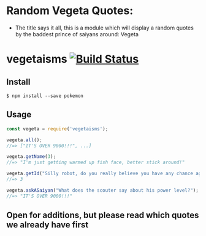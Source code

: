 # Random Vegeta Quotes:
 - The title says it all, this is a module which will display a random quotes by the baddest prince of saiyans around: Vegeta

 # vegetaisms [![Build Status](https://travis-ci.org/ru-lai/vegetaisms.svg?branch=master)](https://travis-ci.org/ru-lai/vegetaisms)


## Install

```
$ npm install --save pokemon
```

## Usage

```js
const vegeta = require('vegetaisms');

vegeta.all();
//=> ["IT'S OVER 9000!!!", ...]

vegeta.getName(3);
//=> "I'm just getting warmed up fish face, better stick around!"

vegeta.getId("Silly robot, do you really believe you have any chance against a Super Saiyan like me? Your circuits must be malfunctioning. Fresh out of the factory with no warranty and already broken. Such a pity.");
//=> 3

vegeta.askASaiyan("What does the scouter say about his power level?");
//=> "IT'S OVER 9000!!!"
```

## Open for additions, but please read which quotes we already have first
